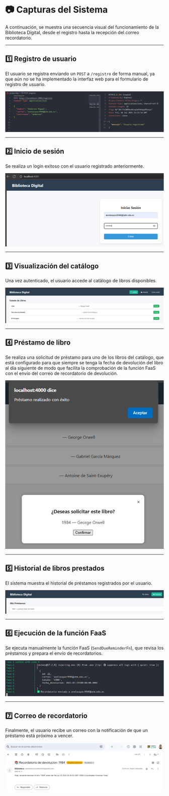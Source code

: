 # 📷 Capturas del Sistema

A continuación, se muestra una secuencia visual del funcionamiento de la Biblioteca Digital, desde el registro hasta la recepción del correo recordatorio.

---

## 1️⃣ Registro de usuario 

El usuario se registra enviando un `POST` a `/registro` de forma manual, ya que aún no se ha implementado la interfaz web para el formulario de registro de usuario.

![Registro de usuario](assets/probando_registro_usuario.png)

---

## 2️⃣ Inicio de sesión

Se realiza un login exitoso con el usuario registrado anteriormente.

![Login de usuario](assets/probando_login_usuario.png)

---

## 3️⃣ Visualización del catálogo

Una vez autenticado, el usuario accede al catálogo de libros disponibles.

![Catálogo de libros](assets/catalogo_libros.png)

---

## 4️⃣ Préstamo de libro


Se realiza una solicitud de préstamo para uno de los libros del catálogo, que está configurado para que siempre se tenga la fecha de devolución del libro al día siguiente de modo que facilita la comprobación de la función FaaS con el envío del correo de recordatorio de devolución.

![Préstamo de libro](assets/prestamo_libro.png)

---

## 5️⃣ Historial de libros prestados

El sistema muestra el historial de préstamos registrados por el usuario.

![Historial de libros prestados](assets/historial_libros_prestados.png)

---

## 6️⃣ Ejecución de la función FaaS

Se ejecuta manualmente la función FaaS (`SendDueReminderFn`), que revisa los préstamos y prepara el envío de recordatorios.

![Ejecución de la función FaaS](assets/ejecucion_faas.png)

---

## 7️⃣ Correo de recordatorio

Finalmente, el usuario recibe un correo con la notificación de que un préstamo está próximo a vencer.

![Correo de recordatorio](assets/correo_demostrativo.png)